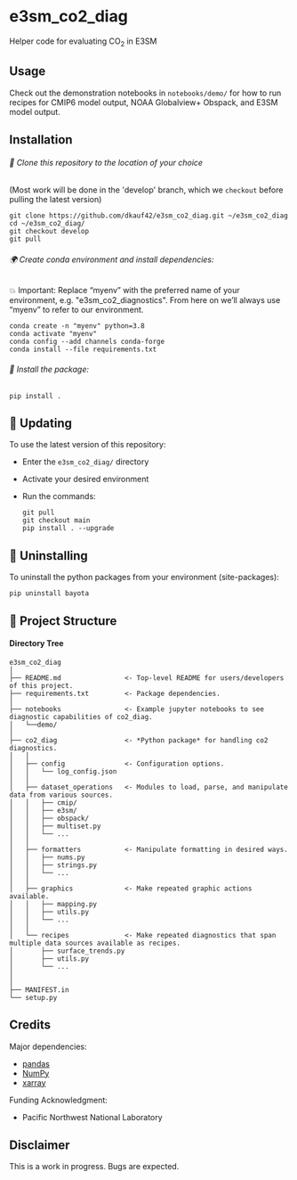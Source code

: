 # e3sm_co2_diag
Helper code for evaluating CO<sub>2</sub> in E3SM

## Usage

Check out the demonstration notebooks in `notebooks/demo/` 
for how to run recipes for CMIP6 model output, NOAA Globalview+ Obspack, and E3SM model output.


## Installation

###### 👥  Clone this repository to the location of your choice

(Most work will be done in the 'develop' branch, which we `checkout` before pulling the latest version)
```shell script
git clone https://github.com/dkauf42/e3sm_co2_diag.git ~/e3sm_co2_diag
cd ~/e3sm_co2_diag/
git checkout develop
git pull
```

###### 🌍  Create conda environment and install dependencies:

💥 Important: Replace “myenv” with the preferred name of your environment, e.g. "e3sm_co2_diagnostics". 
From here on we’ll always use “myenv” to refer to our environment.

```shell script
conda create -n "myenv" python=3.8
conda activate "myenv"
conda config --add channels conda-forge
conda install --file requirements.txt
```

###### 💾  Install the package:
```shell script
pip install .
```

## 🚮 Updating

To use the latest version of this repository:
- Enter the `e3sm_co2_diag/` directory
- Activate your desired environment
- Run the commands:

   ```
   git pull
   git checkout main
   pip install . --upgrade
   ```

## 🚮 Uninstalling

To uninstall the python packages from your environment (site-packages):

```
pip uninstall bayota
```

## 📁 Project Structure
#### Directory Tree
```
e3sm_co2_diag
│
├── README.md                <- Top-level README for users/developers of this project.
├── requirements.txt         <- Package dependencies.
│
├── notebooks                <- Example jupyter notebooks to see diagnostic capabilities of co2_diag.
│   └──demo/
│
├── co2_diag                 <- *Python package* for handling co2 diagnostics.
│   │
│   ├── config               <- Configuration options.
│   │   └── log_config.json
│   │
│   ├── dataset_operations   <- Modules to load, parse, and manipulate data from various sources.
│   │   ├── cmip/
│   │   ├── e3sm/
│   │   ├── obspack/
│   │   ├── multiset.py
│   │   └── ...
│   │
│   ├── formatters           <- Manipulate formatting in desired ways.
│   │   ├── nums.py
│   │   ├── strings.py
│   │   └── ...
│   │
│   ├── graphics             <- Make repeated graphic actions available. 
│   │   ├── mapping.py
│   │   ├── utils.py
│   │   └── ...
│   │
│   └── recipes              <- Make repeated diagnostics that span multiple data sources available as recipes. 
│       ├── surface_trends.py
│       ├── utils.py
│       └── ...
│
│
├── MANIFEST.in
└── setup.py
```

## Credits

Major dependencies:

* [pandas](https://pandas.pydata.org/)
* [NumPy](https://www.numpy.org)
* [xarray](http://xarray.pydata.org/en/stable/)

Funding Acknowledgment:

* Pacific Northwest National Laboratory

## Disclaimer

This is a work in progress.  Bugs are expected.